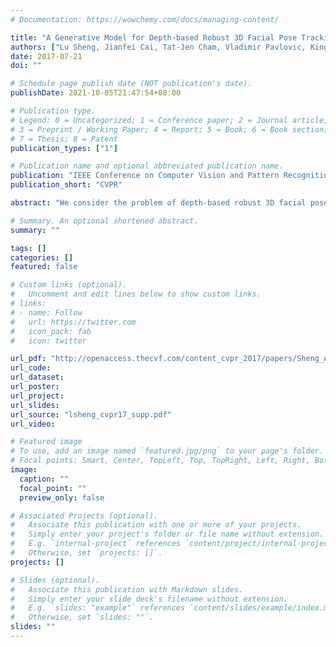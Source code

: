 ```yaml
---
# Documentation: https://wowchemy.com/docs/managing-content/

title: "A Generative Model for Depth-based Robust 3D Facial Pose Tracking"
authors: ["Lu Sheng, Jianfei Cai, Tat-Jen Cham, Vladimir Pavlovic, King Ngi Ngan"]
date: 2017-07-21
doi: ""

# Schedule page publish date (NOT publication's date).
publishDate: 2021-10-05T21:47:54+08:00

# Publication type.
# Legend: 0 = Uncategorized; 1 = Conference paper; 2 = Journal article;
# 3 = Preprint / Working Paper; 4 = Report; 5 = Book; 6 = Book section;
# 7 = Thesis; 8 = Patent
publication_types: ["1"]

# Publication name and optional abbreviated publication name.
publication: "IEEE Conference on Computer Vision and Pattern Recognition"
publication_short: "CVPR"

abstract: "We consider the problem of depth-based robust 3D facial pose tracking under unconstrained scenarios with heavy occlusions and arbitrary facial expression variations. Unlike the previous depth-based discriminative or data-driven methods that require sophisticated training or manual intervention, we propose a generative framework that unifies pose tracking and face model adaptation on-the-fly. Particularly, we propose a statistical 3D face model that owns the flexibility to generate and predict the distribution and uncertainty underlying the face model. Moreover, unlike prior arts employing the ICP-based facial pose estimation, we propose a ray visibility constraint that regularizes the pose based on the face model's visibility against the input point cloud, which augments the robustness against the occlusions. The experimental results on Biwi and ICT-3DHP datasets reveal that the proposed framework is effective and outperforms the state-of-the-art depth-based methods."

# Summary. An optional shortened abstract.
summary: ""

tags: []
categories: []
featured: false

# Custom links (optional).
#   Uncomment and edit lines below to show custom links.
# links:
# - name: Follow
#   url: https://twitter.com
#   icon_pack: fab
#   icon: twitter

url_pdf: "http://openaccess.thecvf.com/content_cvpr_2017/papers/Sheng_A_Generative_Model_CVPR_2017_paper.pdf"
url_code:
url_dataset:
url_poster:
url_project:
url_slides:
url_source: "lsheng_cvpr17_supp.pdf"
url_video:

# Featured image
# To use, add an image named `featured.jpg/png` to your page's folder. 
# Focal points: Smart, Center, TopLeft, Top, TopRight, Left, Right, BottomLeft, Bottom, BottomRight.
image:
  caption: ""
  focal_point: ""
  preview_only: false

# Associated Projects (optional).
#   Associate this publication with one or more of your projects.
#   Simply enter your project's folder or file name without extension.
#   E.g. `internal-project` references `content/project/internal-project/index.md`.
#   Otherwise, set `projects: []`.
projects: []

# Slides (optional).
#   Associate this publication with Markdown slides.
#   Simply enter your slide deck's filename without extension.
#   E.g. `slides: "example"` references `content/slides/example/index.md`.
#   Otherwise, set `slides: ""`.
slides: ""
---
```

